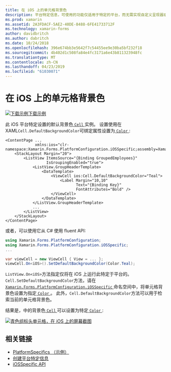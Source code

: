 ```yaml
---
title: 在 iOS 上的单元格背景色
description: 平台特定信息，可使用的功能仅适用于特定的平台，而无需实现自定义呈现器或效果。 本文介绍如何使用平台特定于 iOS 的 ios 设备上设置单元格的默认背景色。
ms.prod: xamarin
ms.assetid: 2A3FDACF-5AE2-40DE-8488-6FE41733712F
ms.technology: xamarin-forms
author: davidbritch
ms.author: dabritch
ms.date: 10/24/2018
ms.openlocfilehash: 396e674bb3e5642f7c54455ee9e30ba5bf232f18
ms.sourcegitcommit: 4b402d1c508fa84e4fc3171a6e43b811323948fc
ms.translationtype: MT
ms.contentlocale: zh-CN
ms.lasthandoff: 04/23/2019
ms.locfileid: "61030071"
---
```

# <a name="cell-background-color-on-ios"></a>在 iOS 上的单元格背景色

[![下载示例](~/media/shared/download.png)下载示例](https://developer.xamarin.com/samples/xamarin-forms/userinterface/platformspecifics/)

此 iOS 平台特定设置的默认背景色[ `Cell` ](xref:Xamarin.Forms.Cell)实例。 设置使用在 XAML`Cell.DefaultBackgroundColor`可绑定属性设置为[ `Color` ](xref:Xamarin.Forms.Color):

```xaml
<ContentPage ...
             xmlns:ios="clr-namespace:Xamarin.Forms.PlatformConfiguration.iOSSpecific;assembly=Xamarin.Forms.Core">
    <StackLayout Margin="20">
        <ListView ItemsSource="{Binding GroupedEmployees}"
                  IsGroupingEnabled="true">
            <ListView.GroupHeaderTemplate>
                <DataTemplate>
                    <ViewCell ios:Cell.DefaultBackgroundColor="Teal">
                        <Label Margin="10,10"
                               Text="{Binding Key}"
                               FontAttributes="Bold" />
                    </ViewCell>
                </DataTemplate>
            </ListView.GroupHeaderTemplate>
            ...
        </ListView>
    </StackLayout>
</ContentPage>
```

或者，可以使用它从 C# 使用 fluent API:

```csharp
using Xamarin.Forms.PlatformConfiguration;
using Xamarin.Forms.PlatformConfiguration.iOSSpecific;
...

var viewCell = new ViewCell { View = ... };
viewCell.On<iOS>().SetDefaultBackgroundColor(Color.Teal);
```

`ListView.On<iOS>`方法指定仅将在 iOS 上运行此特定于平台的。 `Cell.SetDefaultBackgroundColor`方法，请在[ `Xamarin.Forms.PlatformConfiguration.iOSSpecific` ](xref:Xamarin.Forms.PlatformConfiguration.iOSSpecific)命名空间中，将单元格背景色设置为指定[ `Color` ](xref:Xamarin.Forms.Color)。 此外，`Cell.DefaultBackgroundColor`方法可以用于检索当前的单元格背景色。

结果是，中的背景色[ `Cell` ](xref:Xamarin.Forms.Cell)可以设置为特定[ `Color` ](xref:Xamarin.Forms.Color):

[![青色组标头单元格，在 iOS 上的屏幕截图](cell-background-color-images/group-header-cell-color.png "青色组标头单元格与 ListView")](cell-background-color-images/group-header-cell-color-large.png#lightbox "青色组标头单元格与 ListView")

## <a name="related-links"></a>相关链接

- [PlatformSpecifics （示例）](https://developer.xamarin.com/samples/xamarin-forms/userinterface/platformspecifics/)
- [创建平台特定信息](~/xamarin-forms/platform/platform-specifics/index.md#creating-platform-specifics)
- [iOSSpecific API](xref:Xamarin.Forms.PlatformConfiguration.iOSSpecific)

